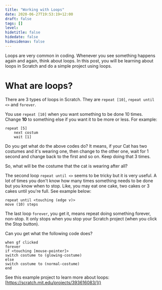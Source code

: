 ```yaml
---
title: "Working with Loops"
date: 2020-06-27T19:53:19+12:00
draft: false
tags: []
level:
hidetitle: false
hidedate: false
hidesidenav: false
---
```


Loops are very common in coding. Whenever you see something happens again and again, think about loops.
In this post, you will be learning about loops in Scratch and do a simple project using loops.

<!--more-->

# What are loops?

There are 3 types of loops in Scratch. They are `repeat [10]`, `repeat until <>` and `forever`.

You use `repeat [10]` when you want something to be done 10 times. Change **10** to something else if you want it to be more or less. For example:
```
repeat [5]
    next costum
    wait [1]
```

Do you get what do the above codes do? It means, if your Cat has two costumes and it's wearing one, then change to the other one, wait for 1 second and change back to the first and so on. Keep doing that 3 times.

So, what will be the costume that the cat is wearing after all?

The second loop `repeat until <>` seems to be tricky but it is very useful. A lot of times you don't know how many times something needs to be done but you know when to stop. Like, you may eat one cake, two cakes or 3 cakes until you're full.
See example below:

```
repeat until <touching (edge v)>
move (10) steps
```

The last loop `forever`, you get it, means repeat doing something forever, non-stop. It only stops when you stop your Scratch project (when you click the Stop button).

Can you get what the following code does?

```
when gf clicked
forever
if <touching [mouse-pointer]>
switch costume to (glowing-costume)
else
switch costume to (normal-costume)
end
```

See this example project to learn more about loops: [https://scratch.mit.edu/projects/393616083/]()